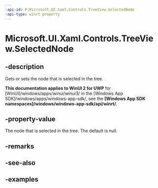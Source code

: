 ```yaml
---
-api-id: P:Microsoft.UI.Xaml.Controls.TreeView.SelectedNode
-api-type: winrt property
---
```


# Microsoft.UI.Xaml.Controls.TreeView.SelectedNode

<!--
public Microsoft.UI.Xaml.Controls.TreeViewNode SelectedNode { get; set; }
-->

## -description

Gets or sets the node that is selected in the tree.

**This documentation applies to WinUI 2 for UWP** for [WinUI]/windows/apps/winui/winui3/ in the [Windows App SDK]/windows/apps/windows-app-sdk/, see the **[Windows App SDK namespaces]/windows/windows-app-sdk/api/winrt/**.

## -property-value

The node that is selected in the tree. The default is null.

## -remarks

## -see-also

## -examples

